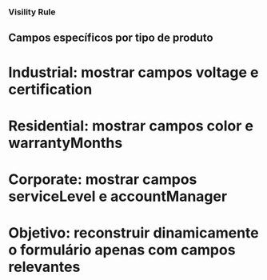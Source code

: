 ### Visility Rule

## Campos específicos por tipo de produto

# Industrial: mostrar campos voltage e certification
# Residential: mostrar campos color e warrantyMonths
# Corporate: mostrar campos serviceLevel e accountManager
# Objetivo: reconstruir dinamicamente o formulário apenas com campos relevantes